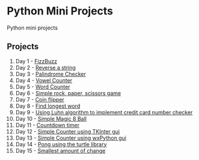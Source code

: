 # Python Mini Projects

Python mini projects
## Projects
1. Day 1 - [FizzBuzz](https://github.com/emmabehr/100-days-of-python/tree/main/Day%201%20-%20Fizz%20Buzz)
1. Day 2 - [Reverse a string](https://github.com/emmabehr/100-days-of-python/tree/main/Day%202%20-%20Reverse%20String)
1. Day 3 - [Palindrome Checker](https://github.com/emmabehr/100-days-of-python/tree/main/Day%203%20-%20Palindrome%20Checker)
1. Day 4 - [Vowel Counter](https://github.com/emmabehr/100-days-of-python/tree/main/Day%204%20-%20Counting%20Vowels)
1. Day 5 - [Word Counter](https://github.com/emmabehr/100-days-of-python/tree/main/Day%205%20-%20Counting%20Words)
1. Day 6 - [Simple rock, paper, scissors game](https://github.com/emmabehr/100-days-of-python/tree/main/Day%206%20-%20Rock%20Paper%20Scissors)
1. Day 7 - [Coin flipper](https://github.com/emmabehr/100-days-of-python/tree/main/Day%207%20-%20Coin%20Flip)
1. Day 8 - [Find longest word](https://github.com/emmabehr/100-days-of-python/commit/7764b1e7f83a20a0bdc32bd5877474cf34b9d990)
1. Day 9 - [Using Luhn algorithm to implement credit card number checker](https://github.com/emmabehr/100-days-of-python#:~:text=Day%209%20-%20Credit%20Card%20Checker)
1. Day 10 - [Simple Magic 8 Ball](https://github.com/emmabehr/100-days-of-python/tree/main/Day%2010%20-%20Magic%208%20Ball)
1. Day 11 - [Countdown timer](https://github.com/emmabehr/100-days-of-python/tree/main/Day%2011%20-%20Countdown%20Timer)
1. Day 12 - [Simple Counter using TKInter gui](https://github.com/emmabehr/100-days-of-python/tree/main/Day%2012%20-%20TK%20gui%20counter)
1. Day 13 - [Simple Counter using wxPython gui](https://github.com/emmabehr/100-days-of-python/tree/main/Day%2013%20-%20wx%20gui%20counter)
1. Day 14 - [Pong using the turtle library](https://github.com/emmabehr/100-days-of-python/tree/main/Day%2014%20-%20Pong)
1. Day 15 - [Smallest amount of change](https://github.com/emmabehr/100-days-of-python/blob/main/Day%2015%20-%20Smallest%20Amount%20of%20Change/change.py)

